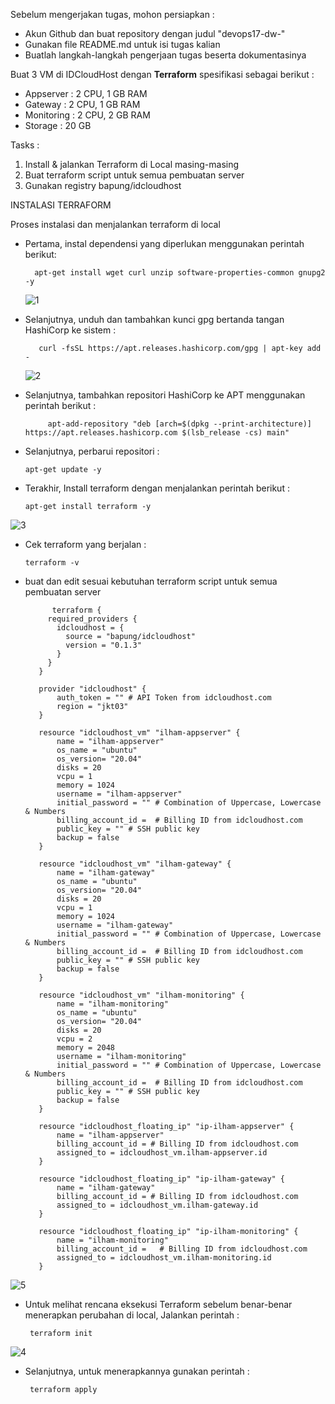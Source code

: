 Sebelum mengerjakan tugas, mohon persiapkan :
- Akun Github dan buat repository dengan judul "devops17-dw-<nama kalian>"
- Gunakan file README.md untuk isi tugas kalian
- Buatlah langkah-langkah pengerjaan tugas beserta dokumentasinya

Buat 3 VM di IDCloudHost dengan **Terraform** spesifikasi sebagai berikut :
   - Appserver : 2 CPU, 1 GB RAM
   - Gateway : 2 CPU, 1 GB RAM
   - Monitoring : 2 CPU, 2 GB RAM
   - Storage : 20 GB

Tasks :
1. Install & jalankan Terraform di Local masing-masing
2. Buat terraform script untuk semua pembuatan server
3. Gunakan registry bapung/idcloudhost


INSTALASI TERRAFORM

Proses instalasi dan menjalankan terraform di local

- Pertama, instal dependensi yang diperlukan menggunakan perintah berikut:    
      
        apt-get install wget curl unzip software-properties-common gnupg2 -y

   ![1](https://github.com/Hammmzl/devops17-dumbways-MuhammadIlham/assets/96168418/cd0a6e52-1265-4044-a22d-1f2502cb3f22)


- Selanjutnya, unduh dan tambahkan kunci gpg bertanda tangan HashiCorp ke sistem :

         curl -fsSL https://apt.releases.hashicorp.com/gpg | apt-key add -

  ![2](https://github.com/Hammmzl/devops17-dumbways-MuhammadIlham/assets/96168418/ed6384ca-17da-4cbb-b178-94c29d9f1d2c)


- Selanjutnya, tambahkan repositori HashiCorp ke APT menggunakan perintah berikut :

           apt-add-repository "deb [arch=$(dpkg --print-architecture)] https://apt.releases.hashicorp.com $(lsb_release -cs) main"

- Selanjutnya, perbarui repositori :

      apt-get update -y

- Terakhir, Install terraform dengan menjalankan perintah berikut :

      apt-get install terraform -y

![3](https://github.com/Hammmzl/devops17-dumbways-MuhammadIlham/assets/96168418/426cbac8-c07c-4ac2-8589-6b89f86046e1)


- Cek terraform yang berjalan :

      terraform -v

- buat dan edit sesuai kebutuhan terraform script untuk semua pembuatan server

            terraform {
           required_providers {
             idcloudhost = {
               source = "bapung/idcloudhost"
               version = "0.1.3"
             }
           }
         }
         
         provider "idcloudhost" {
             auth_token = "" # API Token from idcloudhost.com
             region = "jkt03"
         }
         
         resource "idcloudhost_vm" "ilham-appserver" {
             name = "ilham-appserver"
             os_name = "ubuntu"
             os_version= "20.04"
             disks = 20
             vcpu = 1
             memory = 1024
             username = "ilham-appserver"
             initial_password = "" # Combination of Uppercase, Lowercase & Numbers
             billing_account_id =  # Billing ID from idcloudhost.com
             public_key = "" # SSH public key
             backup = false
         }
         
         resource "idcloudhost_vm" "ilham-gateway" {
             name = "ilham-gateway"
             os_name = "ubuntu"
             os_version= "20.04"
             disks = 20
             vcpu = 1
             memory = 1024
             username = "ilham-gateway"
             initial_password = "" # Combination of Uppercase, Lowercase & Numbers
             billing_account_id =  # Billing ID from idcloudhost.com
             public_key = "" # SSH public key
             backup = false
         }
         
         resource "idcloudhost_vm" "ilham-monitoring" {
             name = "ilham-monitoring"
             os_name = "ubuntu"
             os_version= "20.04"
             disks = 20
             vcpu = 2
             memory = 2048
             username = "ilham-monitoring"
             initial_password = "" # Combination of Uppercase, Lowercase & Numbers
             billing_account_id =  # Billing ID from idcloudhost.com
             public_key = "" # SSH public key
             backup = false
         }
         
         resource "idcloudhost_floating_ip" "ip-ilham-appserver" {
             name = "ilham-appserver"
             billing_account_id = # Billing ID from idcloudhost.com
             assigned_to = idcloudhost_vm.ilham-appserver.id
         }
         
         resource "idcloudhost_floating_ip" "ip-ilham-gateway" {
             name = "ilham-gateway"
             billing_account_id = # Billing ID from idcloudhost.com
             assigned_to = idcloudhost_vm.ilham-gateway.id
         }

         resource "idcloudhost_floating_ip" "ip-ilham-monitoring" {
             name = "ilham-monitoring"
             billing_account_id =   # Billing ID from idcloudhost.com
             assigned_to = idcloudhost_vm.ilham-monitoring.id
         }

![5](https://github.com/Hammmzl/devops17-dumbways-MuhammadIlham/assets/96168418/cdb5a656-d4cc-49b0-9492-ce8c62360f02)


- Untuk melihat rencana eksekusi Terraform sebelum benar-benar menerapkan perubahan di local, Jalankan perintah :

       terraform init

![4](https://github.com/Hammmzl/devops17-dumbways-MuhammadIlham/assets/96168418/442856dc-d2cb-4cf4-99c4-eb5f62ff3c4d)


- Selanjutnya, untuk menerapkannya gunakan perintah :

       terraform apply

